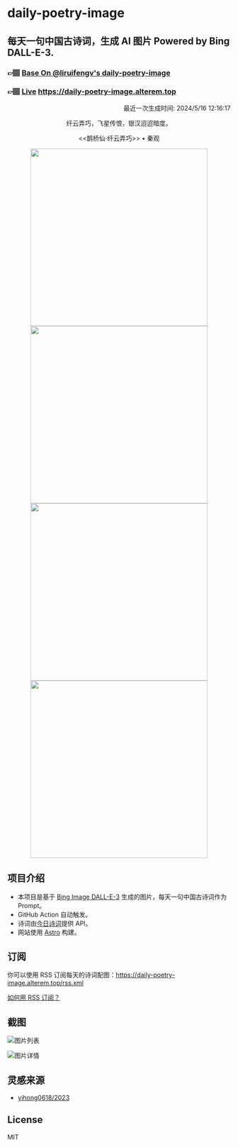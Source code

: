
# daily-poetry-image

## 每天一句中国古诗词，生成 AI 图片 Powered by Bing DALL-E-3.

### 👉🏽 [Base On @liruifengv's daily-poetry-image](https://github.com/liruifengv/daily-poetry-image)

### 👉🏽 [Live](https://daily-poetry-image.alterem.top/) https://daily-poetry-image.alterem.top

<p align="right">
  最近一次生成时间: 2024/5/16 12:16:17
</p>
<p align="center">
纤云弄巧，飞星传恨，银汉迢迢暗度。
</p>
<p align="center">
<<鹊桥仙·纤云弄巧>> • 秦观
</p>
<p align="center">
<img src="https://tse2.mm.bing.net/th/id/OIG3.lRtImnPgLdPOQEFbW6Kq" height="400" width="400" />
<img src="https://tse2.mm.bing.net/th/id/OIG3.LAbniGmzEIo69sNzhm6O" height="400" width="400" />
<img src="https://tse2.mm.bing.net/th/id/OIG3.jNeMe7VwNPozO3NHYfR6" height="400" width="400" />
<img src="https://tse4.mm.bing.net/th/id/OIG3.EZGKkhQL84M6pLF6r5lT" height="400" width="400" />
</p>

## 项目介绍

-   本项目是基于 [Bing Image DALL-E-3](https://www.bing.com/images/create) 生成的图片，每天一句中国古诗词作为 Prompt。
-   GitHub Action 自动触发。
-   诗词由[今日诗词](https://www.jinrishici.com/)提供 API。
-   网站使用 [Astro](https://astro.build) 构建。

## 订阅

你可以使用 RSS 订阅每天的诗词配图：https://daily-poetry-image.alterem.top/rss.xml

[如何用 RSS 订阅？](https://zhuanlan.zhihu.com/p/55026716)

## 截图

![图片列表](./screenshots/Snipaste_2023-12-28_21-00-26.png)

![图片详情](./screenshots/Snipaste_2023-12-28_21-00-53.png)

## 灵感来源

-   [yihong0618/2023](https://github.com/yihong0618/2023)

## License

MIT
